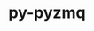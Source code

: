 ---
title: "py-pyzmq"
layout: cache
categories: [package, develop-2023-11-19]
meta: {"versions": ["17.1.2", "25.0.2"], "compilers": ["gcc@=11.1.0", "gcc@=11.4.0", "gcc@=9.4.0", "oneapi@=2023.2.0"], "oss": ["ubuntu20.04"], "platforms": ["linux"], "targets": ["neoverse_v1", "ppc64le", "x86_64_v3"], "stacks": ["data-vis-sdk", "e4s", "e4s-neoverse_v1", "e4s-oneapi", "e4s-power", "root"], "num_specs": 16, "num_specs_by_stack": {"root": 16, "e4s-neoverse_v1": 3, "e4s-power": 3, "data-vis-sdk": 2, "e4s": 4, "e4s-oneapi": 4}}
spec_details: [{"hash": "rsi2rcryhdznyzraxk4gwckzpfgzpeci", "compiler": "gcc@=11.4.0", "versions": ["25.0.2"], "os": "ubuntu20.04", "platform": "linux", "target": "neoverse_v1", "variants": ["build_system=python_pip"], "stacks": ["root", "e4s-neoverse_v1"], "size": "-", "tarball": "https://binaries.spack.io/releases/develop-2023-11-19/build_cache/linux-ubuntu20.04-neoverse_v1/gcc-11.4.0/py-pyzmq-25.0.2/linux-ubuntu20.04-neoverse_v1-gcc-11.4.0-py-pyzmq-25.0.2-rsi2rcryhdznyzraxk4gwckzpfgzpeci.spack"}, {"hash": "g62lugrmhbyjfhglepjzqxkzrcwmsnwx", "compiler": "gcc@=11.4.0", "versions": ["25.0.2"], "os": "ubuntu20.04", "platform": "linux", "target": "neoverse_v1", "variants": ["build_system=python_pip"], "stacks": ["root", "e4s-neoverse_v1"], "size": "-", "tarball": "https://binaries.spack.io/releases/develop-2023-11-19/build_cache/linux-ubuntu20.04-neoverse_v1/gcc-11.4.0/py-pyzmq-25.0.2/linux-ubuntu20.04-neoverse_v1-gcc-11.4.0-py-pyzmq-25.0.2-g62lugrmhbyjfhglepjzqxkzrcwmsnwx.spack"}, {"hash": "dehawstf3i3wswcacqnmwocmay3gzova", "compiler": "gcc@=11.4.0", "versions": ["17.1.2"], "os": "ubuntu20.04", "platform": "linux", "target": "neoverse_v1", "variants": ["build_system=python_pip"], "stacks": ["root", "e4s-neoverse_v1"], "size": "-", "tarball": "https://binaries.spack.io/releases/develop-2023-11-19/build_cache/linux-ubuntu20.04-neoverse_v1/gcc-11.4.0/py-pyzmq-17.1.2/linux-ubuntu20.04-neoverse_v1-gcc-11.4.0-py-pyzmq-17.1.2-dehawstf3i3wswcacqnmwocmay3gzova.spack"}, {"hash": "fathkbldjfsgctx4dyzyird5se4745zr", "compiler": "gcc@=9.4.0", "versions": ["25.0.2"], "os": "ubuntu20.04", "platform": "linux", "target": "ppc64le", "variants": ["build_system=python_pip"], "stacks": ["e4s-power", "root"], "size": "-", "tarball": "https://binaries.spack.io/releases/develop-2023-11-19/build_cache/linux-ubuntu20.04-ppc64le/gcc-9.4.0/py-pyzmq-25.0.2/linux-ubuntu20.04-ppc64le-gcc-9.4.0-py-pyzmq-25.0.2-fathkbldjfsgctx4dyzyird5se4745zr.spack"}, {"hash": "a57sb34jpchemqqr42bop7mdgl53wybj", "compiler": "gcc@=9.4.0", "versions": ["25.0.2"], "os": "ubuntu20.04", "platform": "linux", "target": "ppc64le", "variants": ["build_system=python_pip"], "stacks": ["e4s-power", "root"], "size": "-", "tarball": "https://binaries.spack.io/releases/develop-2023-11-19/build_cache/linux-ubuntu20.04-ppc64le/gcc-9.4.0/py-pyzmq-25.0.2/linux-ubuntu20.04-ppc64le-gcc-9.4.0-py-pyzmq-25.0.2-a57sb34jpchemqqr42bop7mdgl53wybj.spack"}, {"hash": "olbkm4kthx36kzrtf4g2azilcdf2u5ig", "compiler": "gcc@=9.4.0", "versions": ["17.1.2"], "os": "ubuntu20.04", "platform": "linux", "target": "ppc64le", "variants": ["build_system=python_pip"], "stacks": ["e4s-power", "root"], "size": "-", "tarball": "https://binaries.spack.io/releases/develop-2023-11-19/build_cache/linux-ubuntu20.04-ppc64le/gcc-9.4.0/py-pyzmq-17.1.2/linux-ubuntu20.04-ppc64le-gcc-9.4.0-py-pyzmq-17.1.2-olbkm4kthx36kzrtf4g2azilcdf2u5ig.spack"}, {"hash": "v3lizail5x5dh5m4fwmwxlxdbfdormf3", "compiler": "gcc@=11.1.0", "versions": ["25.0.2"], "os": "ubuntu20.04", "platform": "linux", "target": "x86_64_v3", "variants": ["build_system=python_pip"], "stacks": ["data-vis-sdk", "root"], "size": "-", "tarball": "https://binaries.spack.io/releases/develop-2023-11-19/build_cache/linux-ubuntu20.04-x86_64_v3/gcc-11.1.0/py-pyzmq-25.0.2/linux-ubuntu20.04-x86_64_v3-gcc-11.1.0-py-pyzmq-25.0.2-v3lizail5x5dh5m4fwmwxlxdbfdormf3.spack"}, {"hash": "incolwddnwqxbllzfnerkzemstkwbel3", "compiler": "gcc@=11.1.0", "versions": ["25.0.2"], "os": "ubuntu20.04", "platform": "linux", "target": "x86_64_v3", "variants": ["build_system=python_pip"], "stacks": ["data-vis-sdk", "root"], "size": "-", "tarball": "https://binaries.spack.io/releases/develop-2023-11-19/build_cache/linux-ubuntu20.04-x86_64_v3/gcc-11.1.0/py-pyzmq-25.0.2/linux-ubuntu20.04-x86_64_v3-gcc-11.1.0-py-pyzmq-25.0.2-incolwddnwqxbllzfnerkzemstkwbel3.spack"}, {"hash": "b7fv7pra2tcq667nhgllnhulwrdkzi42", "compiler": "gcc@=11.4.0", "versions": ["25.0.2"], "os": "ubuntu20.04", "platform": "linux", "target": "x86_64_v3", "variants": ["build_system=python_pip"], "stacks": ["e4s", "root"], "size": "-", "tarball": "https://binaries.spack.io/releases/develop-2023-11-19/build_cache/linux-ubuntu20.04-x86_64_v3/gcc-11.4.0/py-pyzmq-25.0.2/linux-ubuntu20.04-x86_64_v3-gcc-11.4.0-py-pyzmq-25.0.2-b7fv7pra2tcq667nhgllnhulwrdkzi42.spack"}, {"hash": "l7qen3sxqcvje2negqsnxocwpdmh2cj2", "compiler": "gcc@=11.4.0", "versions": ["25.0.2"], "os": "ubuntu20.04", "platform": "linux", "target": "x86_64_v3", "variants": ["build_system=python_pip"], "stacks": ["e4s", "root"], "size": "-", "tarball": "https://binaries.spack.io/releases/develop-2023-11-19/build_cache/linux-ubuntu20.04-x86_64_v3/gcc-11.4.0/py-pyzmq-25.0.2/linux-ubuntu20.04-x86_64_v3-gcc-11.4.0-py-pyzmq-25.0.2-l7qen3sxqcvje2negqsnxocwpdmh2cj2.spack"}, {"hash": "wtjdfsq2ml3ihsh73ewat5ujsqc7cy6q", "compiler": "gcc@=11.4.0", "versions": ["25.0.2"], "os": "ubuntu20.04", "platform": "linux", "target": "x86_64_v3", "variants": ["build_system=python_pip"], "stacks": ["e4s", "root"], "size": "-", "tarball": "https://binaries.spack.io/releases/develop-2023-11-19/build_cache/linux-ubuntu20.04-x86_64_v3/gcc-11.4.0/py-pyzmq-25.0.2/linux-ubuntu20.04-x86_64_v3-gcc-11.4.0-py-pyzmq-25.0.2-wtjdfsq2ml3ihsh73ewat5ujsqc7cy6q.spack"}, {"hash": "44sjqzadbnt4uj3vl7pyi2omo22gjrev", "compiler": "gcc@=11.4.0", "versions": ["17.1.2"], "os": "ubuntu20.04", "platform": "linux", "target": "x86_64_v3", "variants": ["build_system=python_pip"], "stacks": ["e4s", "root"], "size": "-", "tarball": "https://binaries.spack.io/releases/develop-2023-11-19/build_cache/linux-ubuntu20.04-x86_64_v3/gcc-11.4.0/py-pyzmq-17.1.2/linux-ubuntu20.04-x86_64_v3-gcc-11.4.0-py-pyzmq-17.1.2-44sjqzadbnt4uj3vl7pyi2omo22gjrev.spack"}, {"hash": "jrcgfrvifqiuwwfghhtzsrjvald2pxrc", "compiler": "oneapi@=2023.2.0", "versions": ["25.0.2"], "os": "ubuntu20.04", "platform": "linux", "target": "x86_64_v3", "variants": ["build_system=python_pip"], "stacks": ["e4s-oneapi", "root"], "size": "-", "tarball": "https://binaries.spack.io/releases/develop-2023-11-19/build_cache/linux-ubuntu20.04-x86_64_v3/oneapi-2023.2.0/py-pyzmq-25.0.2/linux-ubuntu20.04-x86_64_v3-oneapi-2023.2.0-py-pyzmq-25.0.2-jrcgfrvifqiuwwfghhtzsrjvald2pxrc.spack"}, {"hash": "m2i4n4shndwh7jhax6zu2x25i6gakbsx", "compiler": "oneapi@=2023.2.0", "versions": ["25.0.2"], "os": "ubuntu20.04", "platform": "linux", "target": "x86_64_v3", "variants": ["build_system=python_pip"], "stacks": ["e4s-oneapi", "root"], "size": "-", "tarball": "https://binaries.spack.io/releases/develop-2023-11-19/build_cache/linux-ubuntu20.04-x86_64_v3/oneapi-2023.2.0/py-pyzmq-25.0.2/linux-ubuntu20.04-x86_64_v3-oneapi-2023.2.0-py-pyzmq-25.0.2-m2i4n4shndwh7jhax6zu2x25i6gakbsx.spack"}, {"hash": "lt7bbfjwsxopl2ivgr7z7vxh37orooxe", "compiler": "oneapi@=2023.2.0", "versions": ["17.1.2"], "os": "ubuntu20.04", "platform": "linux", "target": "x86_64_v3", "variants": ["build_system=python_pip"], "stacks": ["e4s-oneapi", "root"], "size": "-", "tarball": "https://binaries.spack.io/releases/develop-2023-11-19/build_cache/linux-ubuntu20.04-x86_64_v3/oneapi-2023.2.0/py-pyzmq-17.1.2/linux-ubuntu20.04-x86_64_v3-oneapi-2023.2.0-py-pyzmq-17.1.2-lt7bbfjwsxopl2ivgr7z7vxh37orooxe.spack"}, {"hash": "soc7mh2qmghzoknztbgjy4dtr4x3nq37", "compiler": "oneapi@=2023.2.0", "versions": ["25.0.2"], "os": "ubuntu20.04", "platform": "linux", "target": "x86_64_v3", "variants": ["build_system=python_pip"], "stacks": ["e4s-oneapi", "root"], "size": "-", "tarball": "https://binaries.spack.io/releases/develop-2023-11-19/build_cache/linux-ubuntu20.04-x86_64_v3/oneapi-2023.2.0/py-pyzmq-25.0.2/linux-ubuntu20.04-x86_64_v3-oneapi-2023.2.0-py-pyzmq-25.0.2-soc7mh2qmghzoknztbgjy4dtr4x3nq37.spack"}]
---